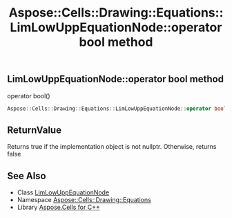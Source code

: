 ﻿---
title: Aspose::Cells::Drawing::Equations::LimLowUppEquationNode::operator bool method
linktitle: operator bool
second_title: Aspose.Cells for C++ API Reference
description: 'Aspose::Cells::Drawing::Equations::LimLowUppEquationNode::operator bool method. operator bool() in C++.'
type: docs
weight: 400
url: /cpp/aspose.cells.drawing.equations/limlowuppequationnode/operator_bool/
---
## LimLowUppEquationNode::operator bool method


operator bool()

```cpp
Aspose::Cells::Drawing::Equations::LimLowUppEquationNode::operator bool() const
```


## ReturnValue

Returns true if the implementation object is not nullptr. Otherwise, returns false

## See Also

* Class [LimLowUppEquationNode](../)
* Namespace [Aspose::Cells::Drawing::Equations](../../)
* Library [Aspose.Cells for C++](../../../)
